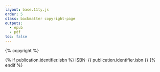 ```yaml
---
layout: base.11ty.js
order: 5
class: backmatter copyright-page
outputs:
  - epub
  - pdf
toc: false
---
```


{% copyright %}

{% if publication.identifier.isbn %}
ISBN: {{ publication.identifier.isbn }}
{% endif %}
